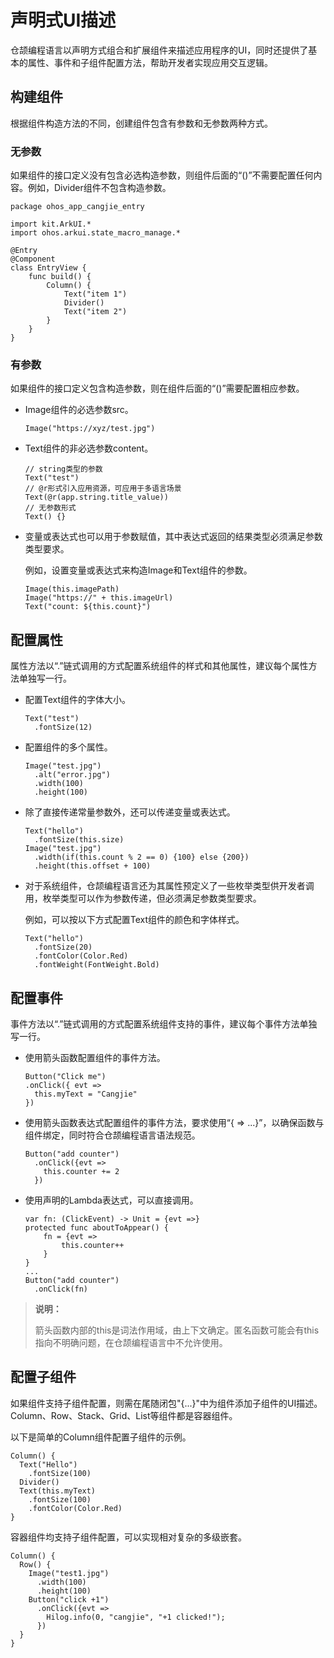 # 声明式UI描述

仓颉编程语言以声明方式组合和扩展组件来描述应用程序的UI，同时还提供了基本的属性、事件和子组件配置方法，帮助开发者实现应用交互逻辑。

## 构建组件

根据组件构造方法的不同，创建组件包含有参数和无参数两种方式。

### 无参数

如果组件的接口定义没有包含必选构造参数，则组件后面的“()”不需要配置任何内容。例如，Divider组件不包含构造参数。

 <!-- run-->

```cangjie
package ohos_app_cangjie_entry

import kit.ArkUI.*
import ohos.arkui.state_macro_manage.*

@Entry
@Component
class EntryView {
    func build() {
        Column() {
            Text("item 1")
            Divider()
            Text("item 2")
        }
    }
}
```

### 有参数

如果组件的接口定义包含构造参数，则在组件后面的“()”需要配置相应参数。

- Image组件的必选参数src。

  ```cangjie
  Image("https://xyz/test.jpg")
  ```

- Text组件的非必选参数content。

  ```cangjie
  // string类型的参数
  Text("test")
  // @r形式引入应用资源，可应用于多语言场景
  Text(@r(app.string.title_value))
  // 无参数形式
  Text() {}
  ```

- 变量或表达式也可以用于参数赋值，其中表达式返回的结果类型必须满足参数类型要求。

  例如，设置变量或表达式来构造Image和Text组件的参数。

  ```cangjie
  Image(this.imagePath)
  Image("https://" + this.imageUrl)
  Text("count: ${this.count}")
  ```

## 配置属性

属性方法以“.”链式调用的方式配置系统组件的样式和其他属性，建议每个属性方法单独写一行。

- 配置Text组件的字体大小。

  ```cangjie
  Text("test")
    .fontSize(12)
  ```

- 配置组件的多个属性。

  ```cangjie
  Image("test.jpg")
    .alt("error.jpg")
    .width(100)
    .height(100)
  ```

- 除了直接传递常量参数外，还可以传递变量或表达式。

  ```cangjie
  Text("hello")
    .fontSize(this.size)
  Image("test.jpg")
    .width(if(this.count % 2 == 0) {100} else {200})
    .height(this.offset + 100)
  ```

- 对于系统组件，仓颉编程语言还为其属性预定义了一些枚举类型供开发者调用，枚举类型可以作为参数传递，但必须满足参数类型要求。

  例如，可以按以下方式配置Text组件的颜色和字体样式。

  ```cangjie
  Text("hello")
    .fontSize(20)
    .fontColor(Color.Red)
    .fontWeight(FontWeight.Bold)
  ```

## 配置事件

事件方法以“.”链式调用的方式配置系统组件支持的事件，建议每个事件方法单独写一行。

- 使用箭头函数配置组件的事件方法。

  ```cangjie
  Button("Click me")
  .onClick({ evt =>
    this.myText = "Cangjie"
  })
  ```

- 使用箭头函数表达式配置组件的事件方法，要求使用“{ => ...}”，以确保函数与组件绑定，同时符合仓颉编程语言语法规范。

  ```cangjie
  Button("add counter")
    .onClick({evt =>
      this.counter += 2
    })
  ```

- 使用声明的Lambda表达式，可以直接调用。

  ```cangjie
  var fn: (ClickEvent) -> Unit = {evt =>}
  protected func aboutToAppear() {
      fn = {evt =>
          this.counter++
      }
  }
  ...
  Button("add counter")
    .onClick(fn)
  ```

> **说明：**
>
> 箭头函数内部的this是词法作用域，由上下文确定。匿名函数可能会有this指向不明确问题，在仓颉编程语言中不允许使用。

## 配置子组件

如果组件支持子组件配置，则需在尾随闭包"{...}"中为组件添加子组件的UI描述。Column、Row、Stack、Grid、List等组件都是容器组件。

以下是简单的Column组件配置子组件的示例。

```cangjie
Column() {
  Text("Hello")
    .fontSize(100)
  Divider()
  Text(this.myText)
    .fontSize(100)
    .fontColor(Color.Red)
}
```

容器组件均支持子组件配置，可以实现相对复杂的多级嵌套。

```cangjie
Column() {
  Row() {
    Image("test1.jpg")
      .width(100)
      .height(100)
    Button("click +1")
      .onClick({evt =>
        Hilog.info(0, "cangjie", "+1 clicked!");
      })
  }
}
```
